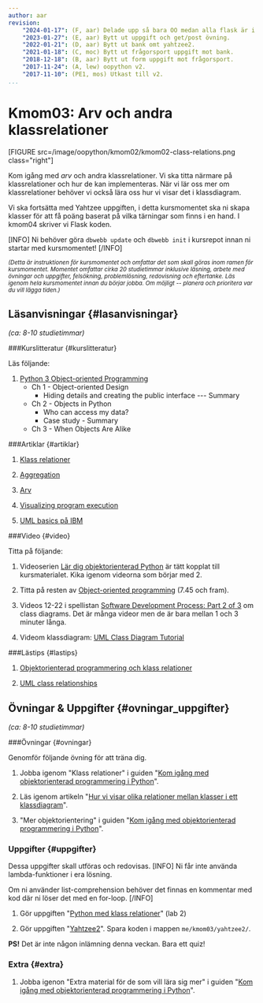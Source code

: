 ```yaml
---
author: aar
revision:
    "2024-01-17": (F, aar) Delade upp så bara OO medan alla flask är i nästa kmom.
    "2023-01-27": (E, aar) Bytt ut uppgift och get/post övning.
    "2022-01-21": (D, aar) Bytt ut bank omt yahtzee2.
    "2021-01-18": (C, moc) Bytt ut frågorsport uppgift mot bank.
    "2018-12-18": (B, aar) Bytt ut form uppgift mot frågorsport.
    "2017-11-24": (A, lew) oopython v2.
    "2017-11-10": (PE1, mos) Utkast till v2.
...
```

Kmom03: Arv och andra klassrelationer
====================================

[FIGURE src=/image/oopython/kmom02/kmom02-class-relations.png class="right"]

Kom igång med _arv_ och andra klassrelationer. Vi ska titta närmare på klassrelationer och hur de kan implementeras. När vi lär oss mer om klassrelationer behöver vi också lära oss hur vi visar det i klassdiagram.

Vi ska fortsätta med Yahtzee uppgiften, i detta kursmomentet ska ni skapa klasser för att få poäng baserat på vilka tärningar som finns i en hand. I kmom04 skriver vi Flask koden.

<!--more-->
[INFO]
Ni behöver göra `dbwebb update` och `dbwebb init` i kursrepot innan ni startar med kursmomentet!
[/INFO]

<!-- Flytta nedan text till eget dokument/vy/block -->

<small>*(Detta är instruktionen för kursmomentet och omfattar det som skall göras inom ramen för kursmomentet. Momentet omfattar cirka 20 studietimmar inklusive läsning, arbete med övningar och uppgifter, felsökning, problemlösning, redovisning och eftertanke. Läs igenom hela kursmomentet innan du börjar jobba. Om möjligt -- planera och prioritera var du vill lägga tiden.)*</small>



Läsanvisningar  {#lasanvisningar}
---------------------------------

*(ca: 8-10 studietimmar)*


###Kurslitteratur  {#kurslitteratur}

Läs följande:

1. [Python 3 Object-oriented Programming](kunskap/boken-python3-object-oriented-programming-v3)  
    * Ch 1 - Object-oriented Design
        - Hiding details and creating the public interface --- Summary
    * Ch 2 - Objects in Python
        - Who can access my data?
        - Case study - Summary
    * Ch 3 - When Objects Are Alike  



###Artiklar {#artiklar}

1. [Klass relationer](https://atomicobject.com/resources/oo-programming/oo-class-relationships)

1. [Aggregation](https://atomicobject.com/resources/oo-programming/object-oriented-aggregation)

1. [Arv](https://atomicobject.com/resources/oo-programming/object-oriented-interitance)

1. [Visualizing program execution](https://atomicobject.com/resources/oo-programming/visualizing-program-execution)

1. [UML basics på IBM](http://www.ibm.com/developerworks/rational/library/769.html)  



###Video  {#video}

Titta på följande:  

1. Videoserien [Lär dig objektorienterad Python](https://www.youtube.com/playlist?list=PLKtP9l5q3ce8cmKXE9Gw1Ra0GaYufGbN7) är tätt kopplat till kursmaterialet. Kika igenom videorna som börjar med 2.

1. Titta på resten av [Object-oriented programming](https://www.youtube.com/watch?v=lbXsrHGhBAU) (7.45 och fram).

1. Videos 12-22 i spellistan [Software Development Process: Part 2 of 3](https://www.youtube.com/watch?v=pZ9-ujSP_48&index=12&list=PLAwxTw4SYaPm8PAGH7ov2Bj-nG4sXgCtJ) om class diagrams. Det är många videor men de är bara mellan 1 och 3 minuter långa.

1. Videom klassdiagram: [UML Class Diagram Tutorial](https://www.youtube.com/watch?v=UI6lqHOVHic)



###Lästips {#lastips}

1. [Objektorienterad programmering och klass relationer](https://python-textbok.readthedocs.io/en/1.0/Object_Oriented_Programming.html)

1. [UML class relationships](http://creately.com/blog/diagrams/class-diagram-relationships/)



Övningar & Uppgifter  {#ovningar_uppgifter}
-------------------------------------------

*(ca: 8-10 studietimmar)*



###Övningar {#ovningar}

Genomför följande övning för att träna dig.

1. Jobba igenom "Klass relationer" i guiden "[Kom igång med objektorienterad programmering i Python](guide/kom-igang-med-objektorienterad-programmering-i-python)".

1. Läs igenom artikeln "[Hur vi visar olika relationer mellan klasser i ett klassdiagram](kunskap/relationer_klassdiagram)".

1. "Mer objektorientering" i guiden "[Kom igång med objektorienterad programmering i Python](guide/kom-igang-med-objektorienterad-programmering-i-python)".




### Uppgifter {#uppgifter}

Dessa uppgifter skall utföras och redovisas.
[INFO]
Ni får inte använda lambda-funktioner i era lösning.

Om ni använder list-comprehension behöver det finnas en kommentar med kod där ni löser det med en for-loop.
[/INFO]

1. Gör uppgiften "[Python med klass relationer](uppgift/python-med-klass-relationer)" (lab 2)

1. Gör uppgiften "[Yahtzee2](uppgift/yahtzee2-v3)". Spara koden i mappen `me/kmom03/yahtzee2/`.


**PS!** Det är inte någon inlämning denna veckan. Bara ett quiz!


### Extra {#extra}

1. Jobba igenon "Extra material för de som vill lära sig mer" i guiden "[Kom igång med objektorienterad programmering i Python](guide/kom-igang-med-objektorienterad-programmering-i-python/extra)".
